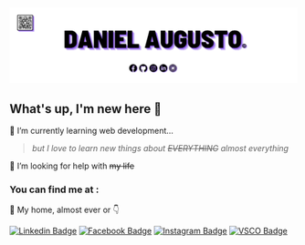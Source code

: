 ![Github Banner](https://github.com/dnlaug/dnlaug/blob/master/git-act-banner.png)

## What's up, I'm new here 🤪

🌱 I’m currently learning web development...
> _but I love to learn new things about ~~EVERYTHING~~ *almost everything*_

🤔 I’m looking for help with ~~my life~~   

### You can find me at : 
🏡 My home, almost ever or 👇

[![Linkedin Badge](https://img.shields.io/badge/-@daugusto-00C2CB?style=flat&logo=linkedin&logoColor=white&link=https://www.linkedin.com/in/daugusto)](www.linkedin.com/in/daugusto) 
[![Facebook Badge](https://img.shields.io/badge/-@dnlaug-00C2CB?style=flat&logo=facebook&logoColor=white&link=https://www.facebook.com/dnlaug/)](https://www.facebook.com/dnlaug/) 
[![Instagram Badge](https://img.shields.io/badge/-@dnlaug-00C2CB?style=flat&logo=instagram&logoColor=white&link=https://www.instagram.com/dnlaug/)](https://www.instagram.com/dnlaug/) 
[![VSCO Badge](https://img.shields.io/badge/-@dnlaug-00C2CB?style=flat&logo=vsco&logoColor=white&link=https://www.vsco.co/dnlaug/)](https://www.vsco.co/dnlaug/)

